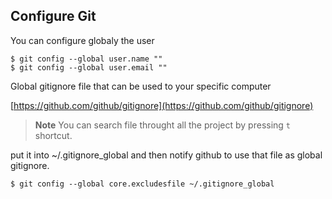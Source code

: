 ## Configure Git

You can configure globaly the user

```
$ git config --global user.name ""
$ git config --global user.email ""
```

Global gitignore file that can be used to your specific computer

[https://github.com/github/gitignore](https://github.com/github/gitignore)

> **Note** You can search file throught all the project by pressing `t` shortcut.

put it into ~/.gitignore_global and then notify github to use that file as global gitignore.
```
$ git config --global core.excludesfile ~/.gitignore_global
```
